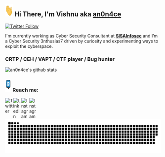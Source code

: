 ## <img width="25px" src="/img/hand.gif" width="140" height="40" /> Hi There, I'm Vishnu aka [**an0n4ce**](https://an0n4ce.github.io/)
[![Twitter Follow](https://img.shields.io/twitter/follow/an0n4ce?&logo=x&)](https://x.com/an0n4ce/)

I'm currently working as Cyber Security Consultant at [**SISAInfosec**](https://www.sisainfosec.com/in/) and I’m a Cyber Security 3nthusias7 driven by curiosity and experimenting ways to exploit the cyberspace.

### CRTP / CEH / VAPT / CTF player / Bug hunter

![an0n4ce's github stats](https://github-readme-stats.vercel.app/api?username=an0n4ce&theme=shadow_red&show_icons=true)

### <img width="20px" src="/img/mes.gif" width="120" height="40" /> Reach me:

[<img align="left" alt=" Twitter" width="26px" src="https://cdn.jsdelivr.net/npm/simple-icons@v3/icons/twitter.svg" />][twitter]
[<img align="left" alt="LinkedIn" width="26px" src="https://cdn.jsdelivr.net/npm/simple-icons@v3/icons/linkedin.svg" />][linkedin]
[<img align="left" alt="Instagram" width="26px" src="https://cdn.jsdelivr.net/npm/simple-icons@v3/icons/instagram.svg" />][instagram]
[<img align="left" alt="Instagram" width="26px" src="https://cdn.jsdelivr.net/npm/simple-icons@3.13.0/icons/gmail.svg" />][gmail]

[twitter]: https://x.com/an0n4ce/
[linkedin]: https://www.linkedin.com/in/an0n4ce/
[instagram]: https://www.instagram.com/an0n4ce/
[gmail]: mailto:an0n4ce@gmail.com


![snake gif](https://github.com/an0n4ce/an0n4ce/blob/output/github-contribution-grid-snake-dark.svg)
